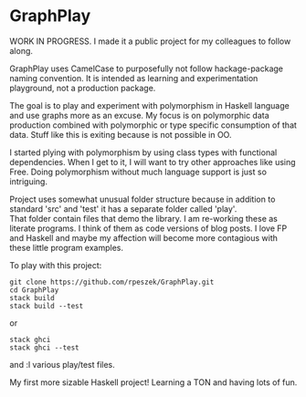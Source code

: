 # GraphPlay

WORK IN PROGRESS. I made it a public project for my colleagues to follow along.

GraphPlay uses CamelCase to purposefully not follow hackage-package naming convention.
It is intended as learning and experimentation playground, not a production package.

The goal is to play and experiment with polymorphism in Haskell language and use graphs more as an excuse.  My focus is on polymorphic data production combined with polymorphic or type specific consumption of that data. Stuff like this is exiting because is not possible in OO.

I started plying with polymorphism by using class types with functional dependencies.
When I get to it, I will want to try other approaches like using Free. Doing polymorphism without
much language support is just so intriguing.

Project uses somewhat unusual folder structure because in addition to standard 'src' and 'test' it has a separate folder called 'play'.  
That folder contain files that demo the library. I am re-working these as literate programs. I think of them as code versions of blog posts. I love FP and Haskell and maybe my affection will become more contagious with these little program examples.

To play with this project:

```
git clone https://github.com/rpeszek/GraphPlay.git
cd GraphPlay
stack build
stack build --test
```
or
```
stack ghci
stack ghci --test
```
and :l various play/test files.

My first more sizable Haskell project!  Learning a TON and having lots of fun.
